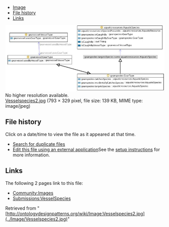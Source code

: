 * [Image](../Image/Vesselspecies2.jpg#file)
* [File history](../Image/Vesselspecies2.jpg#filehistory)
* [Links](../Image/Vesselspecies2.jpg#filelinks)

[![Image:Vesselspecies2.jpg](../images/6/67/Vesselspecies2.jpg)](../images/6/67/Vesselspecies2.jpg)  
No higher resolution available.  
[Vesselspecies2.jpg](../images/6/67/Vesselspecies2.jpg)‎ (793 × 329 pixel, file size: 139 KB, MIME type: image/jpeg)

## File history

Click on a date/time to view the file as it appeared at that time.



  
* [Search for duplicate files](http://ontologydesignpatterns.org/wiki/Special:FileDuplicateSearch/Vesselspecies2.jpg "Special:FileDuplicateSearch/Vesselspecies2.jpg")
* [Edit this file using an external application](http://ontologydesignpatterns.org/wiki/index.php?title=Image:Vesselspecies2.jpg&action=edit&externaledit=true&mode=file "Image:Vesselspecies2.jpg")See the [setup instructions](http://www.mediawiki.org/wiki/Manual:External_editors "http://www.mediawiki.org/wiki/Manual:External_editors") for more information.

## Links



The following 2 pages link to this file:


* [Community:Images](../Community/Images "Community:Images")
* [Submissions:VesselSpecies](../Submissions/VesselSpecies "Submissions:VesselSpecies")


Retrieved from "[http://ontologydesignpatterns.org/wiki/Image:Vesselspecies2.jpg](../Image/Vesselspecies2.jpg)"